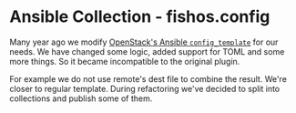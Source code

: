 Ansible Collection - fishos.config
==================================

Many year ago we modify [OpenStack's Ansible `config_template`][1] for our needs.
We have changed some logic, added support for TOML and some more things.
So it became incompatible to the original plugin.

For example we do not use remote's dest file to combine the result. We're closer to regular template.
During refactoring we've decided to split into collections and publish some of them.

[1]: https://opendev.org/openstack/ansible-config_template/
